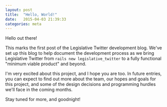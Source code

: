 ```yaml
---
layout: post
title:  "Hello, World!"
date:   2015-04-03 21:39:33
categories: meta
---
```

Hello out there!

This marks the first post of the Legislative Twitter development blog. We've
set up this blog to help document the development process
as we bring Legislative Twitter from `rails new legislative_twitter` to a
fully functional "minimum viable product" and beyond.

I'm very excited about this project, and I hope you are too. In future entries,
you can expect to find out more about the team, our hopes and goals for this
project, and some of the design decisions and programming hurdles we'll face
in the coming months.

Stay tuned for more, and goodnight!